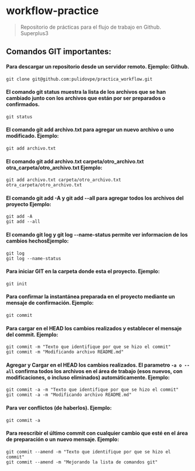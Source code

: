 # workflow-practice
> Repositorio de prácticas para el flujo de trabajo en Github. Superplus3

## Comandos GIT importantes:

#### Para descargar un repositorio desde un servidor remoto. Ejemplo: Github.
```Shell
git clone git@github.com:pulidovpe/practica_workflow.git
```

#### El comando git status muestra la lista de los archivos que se han cambiado junto con los archivos que están por ser preparados o confirmados.
```Shell
git status
```

#### El comando git add archivo.txt para agregar un nuevo archivo o uno modificado. Ejemplo:
```Shell
git add archivo.txt
```
#### El comando git add archivo.txt carpeta/otro_archivo.txt otra_carpeta/otro_archivo.txt Ejemplo:
```Shell
git add archivo.txt carpeta/otro_archivo.txt otra_carpeta/otro_archivo.txt
```
#### El comando git add -A  y git add --all para agregar todos los archivos del proyecto Ejemplo:
```Shell
git add -A
git add --all
```
#### El comando git log y git log --name-status permite ver informacion de los cambios hechosEjemplo:
```Shell
git log
git log --name-status
```
#### Para iniciar GIT en la carpeta donde esta el proyecto. Ejemplo:
```Shell
git init
```
#### Para confirmar la instantánea preparada en el proyecto mediante un mensaje de confirmación. Ejemplo:
```Shell
git commit
```
#### Para cargar en el HEAD los cambios realizados y establecer el mensaje del commit. Ejemplo:
```ssh
git commit -m "Texto que identifique por que se hizo el commit"
git commit -m "Modificando archivo README.md"
```
#### Agregar y Cargar en el HEAD los cambios realizados. El parametro `-a o --all` confirma todos los archivos en el área de trabajo (esos nuevos, con modificaciones, o incluso eliminados) automáticamente. Ejemplo:
```ssh
git commit -a -m "Texto que identifique por que se hizo el commit"
git commit -a -m "Modificando archivo README.md"
```
#### Para ver conflictos (de haberlos). Ejemplo:
```ssh
git commit -a
```
#### Para reescribir el último commit con cualquier cambio que esté en el área de preparación o un nuevo mensaje. Ejemplo:
```ssh
git commit --amend -m "Texto que identifique por que se hizo el commit"
git commit --amend -m "Mejorando la lista de comandos git"
```
